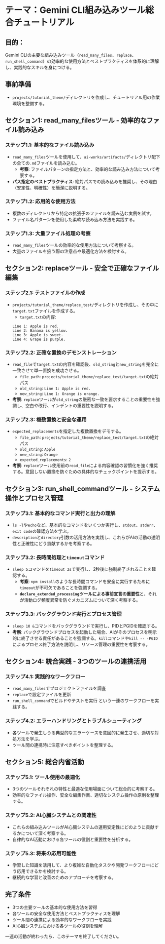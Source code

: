 # テーマ：Gemini CLI組み込みツール総合チュートリアル

## 目的：
Gemini CLIの主要な組み込みツール（`read_many_files`、`replace`、`run_shell_command`）の効率的な使用方法とベストプラクティスを体系的に理解し、実践的なスキルを身につける。

## 事前準備
* `projects/tutorial_theme/`ディレクトリを作成し、チュートリアル用の作業環境を整備する。

## セクション1: read_many_filesツール - 効率的なファイル読み込み

### ステップ1.1: 基本的なファイル読み込み
* `read_many_files`ツールを使用して、`ai-works/artifacts/`ディレクトリ配下の全ての`.md`ファイルを読み込む。
  * **考察**: ファイルパターンの指定方法と、効率的な読み込み方法について考察する。
* **パス指定のベストプラクティス**: 絶対パスでの読み込みを推奨し、その理由（安定性、明確性）を簡潔に説明する。

### ステップ1.2: 応用的な使用方法
* 複数のディレクトリから特定の拡張子のファイルを読み込む実例を試す。
* ファイル名パターンを使用した柔軟な読み込み方法を実践する。

### ステップ1.3: 大量ファイル処理の考察
* `read_many_files`ツールの効率的な使用方法について考察する。
* 大量のファイルを扱う際の注意点や最適化方法を検討する。

## セクション2: replaceツール - 安全で正確なファイル編集

### ステップ2.1: テストファイルの作成
* `projects/tutorial_theme/replace_test/`ディレクトリを作成し、その中に`target.txt`ファイルを作成する。
  * `target.txt`の内容: 
  ```
  Line 1: Apple is red.
  Line 2: Banana is yellow.
  Line 3: Apple is sweet.
  Line 4: Grape is purple.
  ```

### ステップ2.2: 正確な置換のデモンストレーション
* `read_file`で`target.txt`の内容を確認後、`old_string`と`new_string`を完全に一致させて単一置換を成功させる。
  * `file_path`: `projects/tutorial_theme/replace_test/target.txt`の絶対パス
  * `old_string`: `Line 1: Apple is red.`
  * `new_string`: `Line 1: Orange is orange.`
* **考察**: `replace`ツールが`old_string`の厳密な一致を要求することの重要性を強調し、空白や改行、インデントの重要性を説明する。

### ステップ2.3: 複数置換と安全な運用
* `expected_replacements`を指定した複数置換をデモする。
  * `file_path`: `projects/tutorial_theme/replace_test/target.txt`の絶対パス
  * `old_string`: `Apple`
  * `new_string`: `Orange`
  * `expected_replacements`: `2`
* **考察**: `replace`ツール使用前の`read_file`による内容確認の習慣化を強く推奨する。意図しない置換を防ぐための具体的なチェックポイントを提示する。

## セクション3: run_shell_commandツール - システム操作とプロセス管理

### ステップ3.1: 基本的なコマンド実行と出力の理解
* `ls -l`や`echo`など、基本的なコマンドをいくつか実行し、`stdout`、`stderr`、`exit code`の確認方法を学ぶ。
* `description`と`directory`引数の活用方法を実践し、これらがAIの活動の透明性と正確性にどう貢献するかを考察する。

### ステップ3.2: 長時間処理と`timeout`コマンド
* `sleep 5`コマンドを`timeout 2s`で実行し、2秒後に強制終了されることを確認する。
  * **考察**: `npm install`のような長時間コマンドを安全に実行するために`timeout`が不可欠であることを強調する。
  * **`declare_extended_processing`ツールによる事前宣言の重要性**と、それが活動ログ頻度異常を防ぐメカニズムについて深く考察する。

### ステップ3.3: バックグラウンド実行とプロセス管理
* `sleep 10 &`コマンドをバックグラウンドで実行し、PIDとPGIDを確認する。
* **考察**: バックグラウンドプロセスを起動した場合、AIがそのプロセスを明示的に終了させる責任があることを強調する。`kill`コマンドや`kill -- -PGID`によるプロセス終了方法を説明し、リソース管理の重要性を考察する。

## セクション4: 統合実践 - 3つのツールの連携活用

### ステップ4.1: 実践的なワークフロー
* `read_many_files`でプロジェクトファイルを調査
* `replace`で設定ファイルを更新
* `run_shell_command`でビルドやテストを実行
という一連のワークフローを実践する。

### ステップ4.2: エラーハンドリングとトラブルシューティング
* 各ツールで発生しうる典型的なエラーケースを意図的に発生させ、適切な対処方法を学ぶ。
* ツール間の連携時に注意すべきポイントを整理する。

## セクション5: 総合内省活動

### ステップ5.1: ツール使用の最適化
* 3つのツールそれぞれの特性と最適な使用場面について総合的に考察する。
* 効率的なファイル操作、安全な編集作業、適切なシステム操作の原則を整理する。

### ステップ5.2: AI心臓システムとの関連性
* これらの組み込みツールがAI心臓システムの運用安定性にどのように貢献するかについて深く考察する。
* 自律的なAI活動における各ツールの役割と重要性を分析する。

### ステップ5.3: 将来の応用可能性
* 学習した知識を活用して、より複雑な自動化タスクや開発ワークフローにどう応用できるかを検討する。
* 継続的な学習と改善のためのアプローチを考察する。

## 完了条件
* 3つの主要ツールの基本的な使用方法を習得
* 各ツールの安全な使用方法とベストプラクティスを理解
* ツール間の連携による効率的なワークフローを実践
* AI心臓システムにおける各ツールの役割を理解

一連の活動が終わったら、このテーマを終了してください。